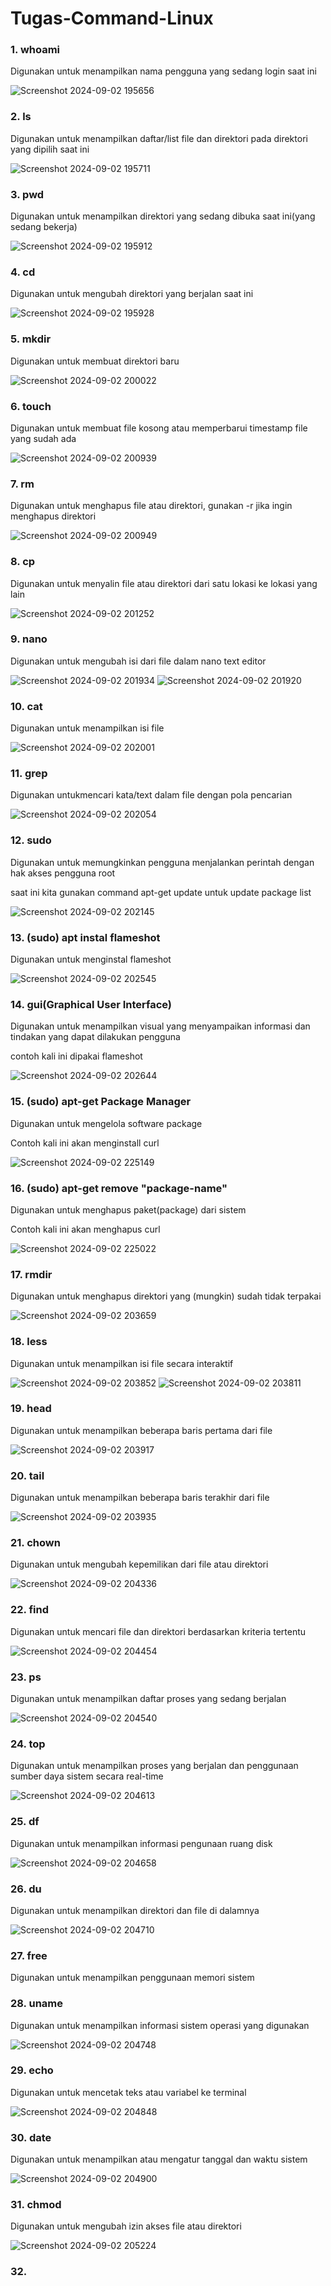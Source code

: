 # Tugas-Command-Linux

### 1. whoami
Digunakan untuk menampilkan nama pengguna yang sedang login saat ini

![Screenshot 2024-09-02 195656](https://github.com/user-attachments/assets/7b0c6419-1e5c-4d42-8547-55cb3d1bf1b2)
### 2. ls
Digunakan untuk menampilkan daftar/list file dan direktori pada direktori yang dipilih saat ini

![Screenshot 2024-09-02 195711](https://github.com/user-attachments/assets/6b9c3eea-1f47-4629-88d8-5bba12afa4e3)
### 3. pwd
Digunakan untuk menampilkan direktori yang sedang dibuka saat ini(yang sedang bekerja)

![Screenshot 2024-09-02 195912](https://github.com/user-attachments/assets/262be335-d831-4aa1-9002-f51b53fb3c9a)
### 4. cd
Digunakan untuk mengubah direktori yang berjalan saat ini

![Screenshot 2024-09-02 195928](https://github.com/user-attachments/assets/72012437-6ef6-40b3-bb5a-77ba3fc5c493)
### 5. mkdir
Digunakan untuk membuat direktori baru

![Screenshot 2024-09-02 200022](https://github.com/user-attachments/assets/c8b7b81c-b6fc-4d34-b088-7824e5cf04a1)
### 6. touch
Digunakan untuk membuat file kosong atau memperbarui timestamp file yang sudah ada

![Screenshot 2024-09-02 200939](https://github.com/user-attachments/assets/8c0e8517-fc9f-4555-99fb-dd186f21eb4e)
### 7. rm
Digunakan untuk menghapus file atau direktori, gunakan -r jika ingin menghapus direktori

![Screenshot 2024-09-02 200949](https://github.com/user-attachments/assets/99e04109-ff25-4942-accf-48f97b3a23c2)
### 8. cp
Digunakan untuk menyalin file atau direktori dari satu lokasi ke lokasi yang lain

![Screenshot 2024-09-02 201252](https://github.com/user-attachments/assets/aabaa3a3-2876-4f00-9179-15cfd51c1d6b)
### 9. nano
Digunakan untuk mengubah isi dari file dalam nano text editor

![Screenshot 2024-09-02 201934](https://github.com/user-attachments/assets/00b1b7ee-5807-40ea-bc54-dcd517c7cfd1)
![Screenshot 2024-09-02 201920](https://github.com/user-attachments/assets/b7c84545-66c0-43b7-9662-407c3e2fc79d)
### 10. cat
Digunakan untuk menampilkan isi file

![Screenshot 2024-09-02 202001](https://github.com/user-attachments/assets/3bd6c0ec-6aaa-4b31-9b65-b5e933e0ad5e)
### 11. grep
Digunakan untukmencari kata/text dalam file dengan pola pencarian

![Screenshot 2024-09-02 202054](https://github.com/user-attachments/assets/e844cc3d-d937-48b6-bc9c-69a766934638)
### 12. sudo
Digunakan untuk memungkinkan pengguna menjalankan perintah dengan hak akses pengguna root

saat ini kita gunakan command apt-get update untuk update package list

![Screenshot 2024-09-02 202145](https://github.com/user-attachments/assets/349897bd-260a-41eb-aee1-d0f25a4dbd19)
### 13. (sudo) apt instal flameshot
Digunakan untuk menginstal flameshot

![Screenshot 2024-09-02 202545](https://github.com/user-attachments/assets/1ccdc8c6-7734-4c75-9070-5776757378f2)
### 14. gui(Graphical User Interface)
Digunakan untuk menampilkan visual yang menyampaikan informasi dan tindakan yang dapat dilakukan pengguna

contoh kali ini dipakai flameshot

![Screenshot 2024-09-02 202644](https://github.com/user-attachments/assets/a6b481f0-8d7f-49d5-bbc7-3c6fbe067258)
### 15. (sudo) apt-get Package Manager
Digunakan untuk mengelola software package

Contoh kali ini akan menginstall curl

![Screenshot 2024-09-02 225149](https://github.com/user-attachments/assets/2aea80da-362b-40df-bc23-fc73b9a5906d)
### 16. (sudo) apt-get remove "package-name"
Digunakan untuk menghapus paket(package) dari sistem

Contoh kali ini akan menghapus curl

![Screenshot 2024-09-02 225022](https://github.com/user-attachments/assets/3f630b84-e545-4816-82bb-1667ab18f431)
### 17. rmdir
Digunakan untuk menghapus direktori yang (mungkin) sudah tidak terpakai

![Screenshot 2024-09-02 203659](https://github.com/user-attachments/assets/d5d744fb-a94a-4de2-9db9-6f8e0d409902)
### 18. less
Digunakan untuk menampilkan isi file secara interaktif

![Screenshot 2024-09-02 203852](https://github.com/user-attachments/assets/af9ba2f1-f8d1-4b8f-bf3a-1b615891f205)
![Screenshot 2024-09-02 203811](https://github.com/user-attachments/assets/09eae79b-3b08-49b9-8720-f797732f9599)
### 19. head
Digunakan untuk menampilkan beberapa baris pertama dari file

![Screenshot 2024-09-02 203917](https://github.com/user-attachments/assets/9dcf6d2f-73f1-433c-82ff-00cd9ce6554e)
### 20. tail
Digunakan untuk menampilkan beberapa baris terakhir dari file

![Screenshot 2024-09-02 203935](https://github.com/user-attachments/assets/c6eaf5ff-9ee7-4aab-955d-77bea61533e6)
### 21. chown
Digunakan untuk mengubah kepemilikan dari file atau direktori

![Screenshot 2024-09-02 204336](https://github.com/user-attachments/assets/f4d9ab9d-10fd-4cb8-8f35-27872a894be4)
### 22. find
Digunakan untuk mencari file dan direktori berdasarkan kriteria tertentu

![Screenshot 2024-09-02 204454](https://github.com/user-attachments/assets/c888d06b-9046-475a-a242-9d52ce55d77c)
### 23. ps
Digunakan untuk menampilkan daftar proses yang sedang berjalan

![Screenshot 2024-09-02 204540](https://github.com/user-attachments/assets/60eaf803-7ba9-46c6-a19a-fb25f3231990)
### 24. top
Digunakan untuk menampilkan proses yang berjalan dan penggunaan sumber daya sistem secara real-time

![Screenshot 2024-09-02 204613](https://github.com/user-attachments/assets/e3f21de4-6ed5-4d23-8101-847a8bd22486)
### 25. df
Digunakan untuk menampilkan informasi pengunaan ruang disk

![Screenshot 2024-09-02 204658](https://github.com/user-attachments/assets/098edb9e-9555-4bc1-909b-a57989543790)
### 26. du
Digunakan untuk menampilkan direktori dan file di dalamnya

![Screenshot 2024-09-02 204710](https://github.com/user-attachments/assets/ae69166b-b093-4143-9950-78ffea7cefff)
### 27. free 
Digunakan untuk menampilkan penggunaan memori sistem

### 28. uname
Digunakan untuk menampilkan informasi sistem operasi yang digunakan

![Screenshot 2024-09-02 204748](https://github.com/user-attachments/assets/12ad63ae-6361-4b9e-8aed-8bd77bf984ba)
### 29. echo 
Digunakan untuk mencetak teks atau variabel ke terminal

![Screenshot 2024-09-02 204848](https://github.com/user-attachments/assets/85389d55-aaa9-4df8-8ea4-6cb2c5615b67)
### 30. date
Digunakan untuk menampilkan atau mengatur tanggal dan waktu sistem

![Screenshot 2024-09-02 204900](https://github.com/user-attachments/assets/e76abb15-cb3d-4fe1-9cf0-f8334d62f27e)
### 31. chmod
Digunakan untuk mengubah izin akses file atau direktori

![Screenshot 2024-09-02 205224](https://github.com/user-attachments/assets/ceaa8edc-0133-4ead-9612-719f26aac236)
### 32. 


